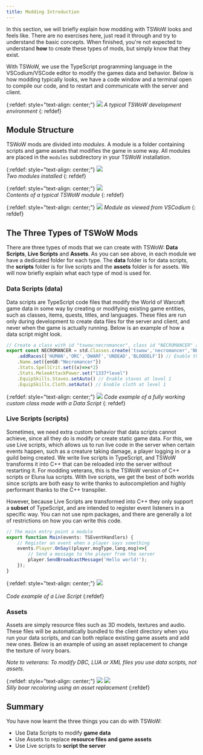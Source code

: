 ```yaml
---
title: Modding Introduction
---
```


In this section, we will briefly explain how modding with TSWoW looks and feels like. There are no exercises here, just read it through and try to understand the basic concepts. When finished, you're not expected to understand **how** to create these types of mods, but simply know that they exist.

With TSWoW, we use the TypeScript programming language in the VSCodium/VSCode editor to modify the games data and behavior. Below is how modding typically looks, we have a code window and a terminal open to compile our code, and to restart and communicate with the server and client.

{:refdef: style="text-align: center;"}
![](../tswow-layout.png)
_A typical TSWoW development environment_
{: refdef}

## Module Structure
TSWoW mods are divided into _modules_. A module is a folder containing scripts and game assets that modifies the game in some way. All modules are placed in the `modules` subdirectory in your TSWoW installation.

{:refdef: style="text-align: center;"}
![](../modules.png)  
_Two modules installed_
{: refdef}

{:refdef: style="text-align: center;"}
![](../module-contents.png)  
_Contents of a typical TSWoW module_
{: refdef}

{:refdef: style="text-align: center;"}
![](../module-vscodium.png)
_Module as viewed from VSCodium_
{: refdef}

## The Three Types of TSWoW Mods

There are three types of mods that we can create with TSWoW: **Data Scripts**, **Live Scripts** and **Assets**. As you can see above, in each module we have a dedicated folder for each type. The **data** folder is for data scripts, the **scripts** folder is for live scripts and the **assets** folder is for assets. We will now briefly explain what each type of mod is used for.


### Data Scripts (data)

Data scripts are TypeScript code files that modify the World of Warcraft game data in some way by creating or modifying existing game entities, such as classes, items, quests, titles, and languages. These files are run only during development to create data files for the server and client, and never when the game is actually running. Below is an example of how a data script might look. 

```ts
// Create a class with id "tswow:necromancer", class id "NECROMANCER" and based on the Mage class.
export const NECROMANCER = std.Classes.create('tswow','necromancer','NECROMANCER','MAGE')
    .addRaces(['HUMAN','ORC','DWARF','UNDEAD','BLOODELF']) // Enable this class for those races
    .Name.set({enGB:"Necromancer"})
    .Stats.SpellCrit.set((x)=>x*2)
    .Stats.MeleeAttackPower.set("1337*level") 
    .EquipSkills.Staves.setAuto() // Enable staves at level 1
    .EquipSkills.Cloth.setAuto() // Enable cloth at level 1
```

{:refdef: style="text-align: center;"}
![](../custom-class.png)
_Code example of a fully working custom class made with a Data Script_
{: refdef}

### Live Scripts (scripts)

Sometimes, we need extra custom behavior that data scripts cannot achieve, since all they do is modify or create static game data. For this, we use Live scripts, which allows us to run live code in the server when certain events happen, such as a creature taking damage, a player logging in or a guild being created. We write live scripts in TypeScript, and TSWoW transforms it into C++ that can be reloaded into the server without restarting it. For modding veterans, this is the TSWoW version of C++ scripts or Eluna lua scripts.  With live scripts, we get the best of both worlds since scripts are both easy to write thanks to autocompletion and highly performant thanks to the C++ transpiler. 

However, because Live Scripts are transformed into C++ they only support a **subset** of TypeScript, and are intended to register event listeners in a specific way. You can not use npm packages, and there are generally a lot of restrictions on how you can write this code.

```ts
// The main entry point a module
export function Main(events: TSEventHandlers) {
    // Register an event when a player says something
    events.Player.OnSay((player,msgType,lang,msg)=>{
        // Send a message to the player from the server
        player.SendBroadcastMessage('Hello world!');
    });
}
```
{:refdef: style="text-align: center;"}
![](../live-script.png)
<br/><br/>
_Code example of a Live Script_
{:refdef}

### Assets

Assets are simply resource files such as 3D models, textures and audio. These files will be automatically bundled to the client directory when you run your data scripts, and can both replace existing game assets and add new ones. Below is an example of using an asset replacement to change the texture of ivory boars.

_Note to veterans: To modify DBC, LUA or XML files you use data scripts, not assets._

{:refdef: style="text-align: center;"}
![](../boar-file.png)
![](../boar-ingame.png)  
_Silly boar recoloring using an asset replacement_
{:refdef}

## Summary

You have now learnt the three things you can do with TSWoW:
- Use Data Scripts to modify **game data**
- Use Assets to replace **resource files and game assets**
- Use Live scripts to **script the server**
